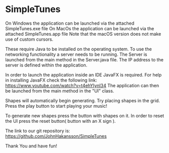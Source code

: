 # SimpleTunes

On Windows the application can be launched via the attached SimpleTunes.exe file
On MacOs the application can be launched via the attached SimpleTunes.app file
Note that the macOS version does not make use of custom cursors.

These require Java to be installed on the operating system.
To use the networking functionality a server needs to be running.
The Server is launched from the main method in the Server.java file.
The IP address to the server is defined within the application.

In order to launch the application inside an IDE JavaFX is required.
For help in installing JavaFX check the following link:
https://www.youtube.com/watch?v=t4ehYIynI34
The application can then be launched from the main method in the "UI" class.

Shapes will automatically begin generating. Try placing shapes in the grid.
Press the play button to start playing your music!

To generate new shapes press the button with shapes on it.
In order to reset the UI press the reset button( button with an X sign ).

The link to our git repository is:
https://github.com/JohnHakansson/SimpleTunes

Thank You and have fun!